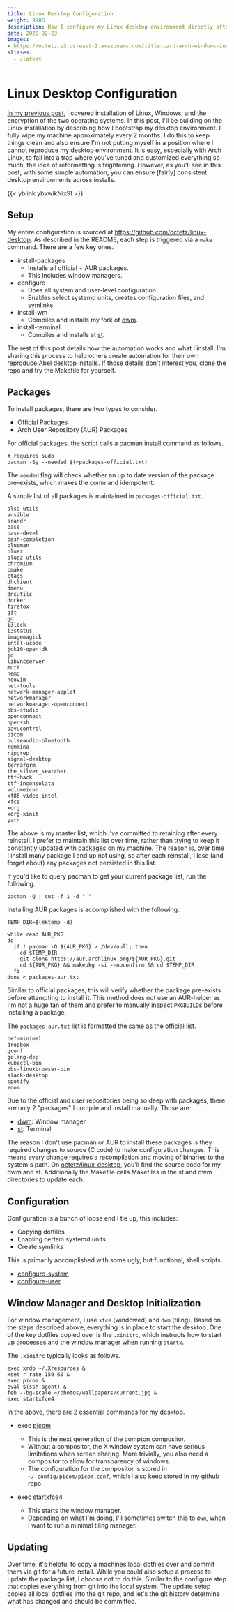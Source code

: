 ```yaml
---
title: Linux Desktop Configuration
weight: 9986
description: How I configure my Linux desktop environment directly after an install.
date: 2020-02-23
images:
- https://octetz.s3.us-east-2.amazonaws.com/title-card-arch-windows-install.png
aliases:
  - /latest
---
```


# Linux Desktop Configuration

[In my previous post](../2020-2-16-arch-windows-install), I covered installation of Linux, Windows, and the
encryption of the two operating systems. In this post, I'll be building on the
Linux installation by describing how I bootstrap my desktop environment.  I
fully wipe my machine approximately every 2 months. I do this to keep things
clean and also ensure I'm not putting myself in a position where I cannot
reproduce my desktop environment. It is easy, especially with Arch Linux, to fall
into a trap where you've tuned and customized everything so much, the idea of
reformatting is frightening. However, as you'll see in this post, with some
simple automation, you can ensure [fairly] consistent desktop environments
across installs.

{{< yblink ybvwikNlx9I >}}

## Setup

My entire configuration is sourced at https://github.com/octetz/linux-desktop.
As described in the README, each step is triggered via a `make` command. There
are a few key ones.

* install-packages
  * Installs all official + AUR packages.
  * This includes window managers.
* configure
  * Does all system and user-level configuration.
  * Enables select systemd units, creates configuration files, and symlinks.
* install-wm
  * Compiles and installs my fork of [dwm](https://dwm.suckless.org).
* install-terminal
  * Compiles and installs st [st](https://st.suckless.org).

The rest of this post details how the automation works and what I install. I'm
sharing this process to help others create automation for their own
reproduce Abel desktop installs. If
those details don't interest you, clone the repo and try the
Makefile for yourself.

## Packages

To install packages, there are two types to consider.

* Official Packages
* Arch User Repository (AUR) Packages

For official packages, the script calls a pacman install command as follows.

```
# requires sudo
pacman -Sy --needed $(<packages-official.txt)
```

The `needed` flag will check whether an up to date version of the package
pre-exists, which makes the command idempotent.

A simple list of all packages is maintained in `packages-official.txt`.

```
alsa-utils
ansible
arandr
base
base-devel
bash-completion
blueman
bluez
bluez-utils
chromium
cmake
ctags
dhclient
dmenu
dnsutils
docker
firefox
git
go
i3lock
i3status
imagemagick
intel-ucode
jdk10-openjdk
jq
libvncserver
mutt
nemo
neovim
net-tools
network-manager-applet
networkmanager
networkmanager-openconnect
obs-studio
openconnect
openssh
pavucontrol
picom
pulseaudio-bluetooth
remmina
ripgrep
signal-desktop
terraform
the_silver_searcher
ttf-hack
ttf-inconsolata
volumeicon
xf86-video-intel
xfce
xorg
xorg-xinit
yarn
```

The above is my master list, which I've committed to retaining after every
reinstall. I prefer to maintain this list over time, rather than trying to keep
it constantly updated with packages on my machine. The reason is, over time I
install many package I end up not using, so after each reinstall, I lose (and
forget about) any packages not persisted in this list.

If you'd like to query pacman to get your current package list, run the
following.

```
pacman -Q | cut -f 1 -d " "
```

Installing AUR packages is accomplished with the following.

```
TEMP_DIR=$(mktemp -d)

while read AUR_PKG
do
  if ! pacman -Q ${AUR_PKG} > /dev/null; then 
    cd $TEMP_DIR
    git clone https://aur.archlinux.org/${AUR_PKG}.git
    cd ${AUR_PKG} && makepkg -si --noconfirm && cd $TEMP_DIR
  fi
done < packages-aur.txt
```

Similar to official packages, this will verify whether the package pre-exists
before attempting to install it. This method does not use an AUR-helper as I'm
not a huge fan of them and prefer to manually inspect `PKGBUILD`s before
installing a package.

The `packages-aur.txt` list is formatted the same as the official list.

```
cef-minimal
dropbox
gconf
golang-dep
kubectl-bin
obs-linuxbrowser-bin
slack-desktop
spotify
zoom
```

Due to the official and user repositories being so deep with packages, there are
only 2 "packages" I compile and install manually. Those are:

* [dwm](https://dwm.suckless.org): Window manager
* [st](https://st.suckless.org): Terminal

The reason I don't use pacman or AUR to install these packages is they required
changes to source (C code) to make configuration changes. This means every
change requires a recompilation and moving of binaries to the system's path. On
[octetz/linux-desktop](https://github.com/octetz/linux-desktop), you'll find
the source code for my dwm and st. Additionally the Makefile calls Makefiles in
the st and dwm directories to update each.

## Configuration

Configuration is a bunch of loose end I tie up, this includes:

* Copying dotfiles
* Enabling certain systemd units
* Create symlinks

This is primarily accomplished with some ugly, but functional, shell scripts.

* [configure-system](https://github.com/octetz/linux-desktop/blob/5d8f672b9ca75f9855841dfebd8ad5d0713e61c8/pkg/configure-system.sh#L1)
* [configure-user](https://github.com/octetz/linux-desktop/blob/5d8f672b9ca75f9855841dfebd8ad5d0713e61c8/pkg/configure-user.sh#L1)

## Window Manager and Desktop Initialization

For window management, I use `xfce` (windowed) and `dwm` (tiling). Based on the
steps described above, everything is in place to start the desktop. One of the
key dotfiles copied over is the `.xinitrc`, which instructs how to start up
processes and the window manager when running `startx`.

The `.xinitrc` typically looks as follows.

```
exec xrdb ~/.Xresources &
xset r rate 150 60 &
exec picom &
eval $(ssh-agent) &
feh --bg-scale ~/photos/wallpapers/current.jpg &
exec startxfce4
```

In the above, there are 2 essential commands for my desktop.

* exec [picom](https://wiki.archlinux.org/index.php/Picom)
  * This is the next generation of the compton compositor.
  * Without a compositor, the X window system can have serious limitations when
    screen sharing. More trivially, you also need a compositor to allow for
    transparency of windows.
  * The configuration for the compositor is stored in
    `~/.config/picom/picom.conf`, which I also keep stored in my github repo.

* exec startxfce4
  * This starts the window manager.
  * Depending on what I'm doing, I'll sometimes switch this to `dwm`, when I
    want to run a minimal tiling manager.

## Updating

Over time, it's helpful to copy a machines local dotfiles over and commit them
via git for a future install. While you could also setup a process to update the
package list, I choose not to do this. Similar to the configure step that copies
everything from git into the local system. The update setup copies all local
dotfiles into the git repo, and let's the git history determine what has changed
and should be committed.
